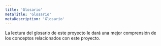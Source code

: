 ```yaml
---
title: 'Glosario'
metaTitle: 'Glosario'
metaDescription: 'Glosario'
---
```


La lectura del glosario de este proyecto le dará una mejor comprensión de los conceptos relacionados con este proyecto.
